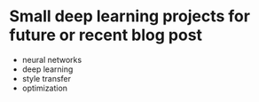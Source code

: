 # Small deep learning projects for future or recent blog post
* neural networks
* deep learning
* style transfer
* optimization
